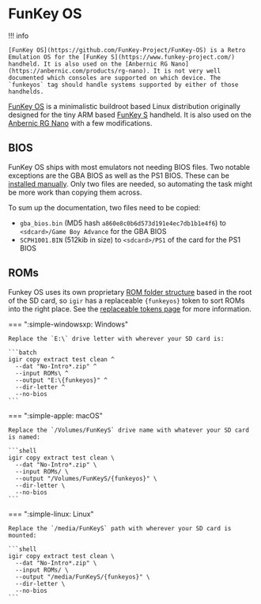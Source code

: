 # FunKey OS

!!! info

    [FunKey OS](https://github.com/FunKey-Project/FunKey-OS) is a Retro Emulation OS for the [FunKey S](https://www.funkey-project.com/) handheld. It is also used on the [Anbernic RG Nano](https://anbernic.com/products/rg-nano). It is not very well documented which consoles are supported on which device. The `funkeyos` tag should handle systems supported by either of those handhelds.

[FunKey OS](https://github.com/FunKey-Project/FunKey-OS) is a minimalistic buildroot based Linux distribution originally designed for the tiny ARM based [FunKey S](https://www.funkey-project.com/) handheld. It is also used on the [Anbernic RG Nano](https://anbernic.com/products/rg-nano) with a few modifications.

## BIOS

FunKey OS ships with most emulators not needing BIOS files. Two notable exceptions are the GBA BIOS as well as the PS1 BIOS. These can be [installed manually](https://doc.funkey-project.com/user_manual/tutorials/software/gba_bios/). Only two files are needed, so automating the task might be more work than copying them across.

To sum up the documentation, two files need to be copied:

* `gba_bios.bin` (MD5 hash `a860e8c0b6d573d191e4ec7db1b1e4f6`) to `<sdcard>/Game Boy Advance` for the GBA BIOS
* `SCPH1001.BIN` (512kib in size) to `<sdcard>/PS1` of the card for the PS1 BIOS

## ROMs

Funkey OS uses its own proprietary [ROM folder structure](https://github.com/FunKey-Project/FunKey-OS/tree/master/FunKey/board/funkey/rootfs-overlay/usr/games/collections) based in the root of the SD card, so `igir` has a replaceable `{funkeyos}` token to sort ROMs into the right place. See the [replaceable tokens page](../../output/tokens.md) for more information.

=== ":simple-windowsxp: Windows"

    Replace the `E:\` drive letter with wherever your SD card is:

    ```batch
    igir copy extract test clean ^
      --dat "No-Intro*.zip" ^
      --input ROMs\ ^
      --output "E:\{funkeyos}" ^
      --dir-letter ^
      --no-bios
    ```

=== ":simple-apple: macOS"

    Replace the `/Volumes/FunKeyS` drive name with whatever your SD card is named:

    ```shell
    igir copy extract test clean \
      --dat "No-Intro*.zip" \
      --input ROMs/ \
      --output "/Volumes/FunKeyS/{funkeyos}" \
      --dir-letter \
      --no-bios
    ```

=== ":simple-linux: Linux"

    Replace the `/media/FunKeyS` path with wherever your SD card is mounted:

    ```shell
    igir copy extract test clean \
      --dat "No-Intro*.zip" \
      --input ROMs/ \
      --output "/media/FunKeyS/{funkeyos}" \
      --dir-letter \
      --no-bios
    ```
